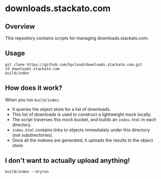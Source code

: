 # downloads.stackato.com

## Overview

This repository contains scripts for managing downloads.stackato.com.

## Usage

```shell
git clone https://github.com/hpcloud/downloads.stackato.com.git
cd downloads.stackato.com
build/index
```

## How does it work?

When you run `build/index`:
- It queries the object store for a list of downloads.
- This list of downloads is used to construct a lightweight mock locally.
- The script traverses this mock bucket, and builds an `index.html` in each directory.
- `index.html` contains links to objects immediately under this directory (not subdirectories).
- Once all the indexes are generated, it uploads the results to the object store.

## I don't want to actually upload anything!

```shell
build/index --dryrun
```
